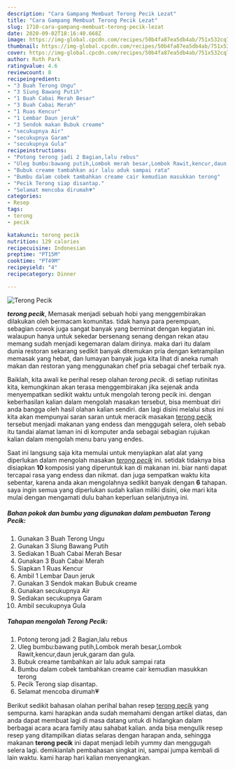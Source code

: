 ```yaml
---
description: "Cara Gampang Membuat Terong Pecik Lezat"
title: "Cara Gampang Membuat Terong Pecik Lezat"
slug: 1710-cara-gampang-membuat-terong-pecik-lezat
date: 2020-09-02T18:16:40.668Z
image: https://img-global.cpcdn.com/recipes/50b4fa87ea5db4ab/751x532cq70/terong-pecik-foto-resep-utama.jpg
thumbnail: https://img-global.cpcdn.com/recipes/50b4fa87ea5db4ab/751x532cq70/terong-pecik-foto-resep-utama.jpg
cover: https://img-global.cpcdn.com/recipes/50b4fa87ea5db4ab/751x532cq70/terong-pecik-foto-resep-utama.jpg
author: Ruth Park
ratingvalue: 4.6
reviewcount: 8
recipeingredient:
- "3 Buah Terong Ungu"
- "3 Siung Bawang Putih"
- "1 Buah Cabai Merah Besar"
- "3 Buah Cabai Merah"
- "1 Ruas Kencur"
- "1 Lembar Daun jeruk"
- "3 Sendok makan Bubuk creame"
- "secukupnya Air"
- "secukupnya Garam"
- "secukupnya Gula"
recipeinstructions:
- "Potong terong jadi 2 Bagian,lalu rebus"
- "Uleg bumbu:bawang putih,Lombok merah besar,Lombok Rawit,kencur,daun jeruk,garam dan gula."
- "Bubuk creame tambahkan air lalu aduk sampai rata"
- "Bumbu dalam cobek tambahkan creame cair kemudian masukkan terong"
- "Pecik Terong siap disantap."
- "Selamat mencoba dirumah💗"
categories:
- Resep
tags:
- terong
- pecik

katakunci: terong pecik 
nutrition: 129 calories
recipecuisine: Indonesian
preptime: "PT15M"
cooktime: "PT49M"
recipeyield: "4"
recipecategory: Dinner

---
```



![Terong Pecik](https://img-global.cpcdn.com/recipes/50b4fa87ea5db4ab/751x532cq70/terong-pecik-foto-resep-utama.jpg)

<b><i>terong pecik</i></b>, Memasak menjadi sebuah hobi yang menggembirakan dilakukan oleh bermacam komunitas. tidak hanya para perempuan, sebagian cowok juga sangat banyak yang berminat dengan kegiatan ini. walaupun hanya untuk sekedar bersenang senang dengan rekan atau memang sudah menjadi kegemaran dalam dirinya. maka dari itu dalam dunia restoran sekarang sedikit banyak ditemukan pria dengan ketrampilan memasak yang hebat, dan lumayan banyak juga kita lihat di aneka rumah makan dan restoran yang menggunakan chef pria sebagai chef terbaik nya.



Baiklah, kita awali ke perihal resep olahan <i>terong pecik</i>. di setiap rutinitas kita, kemungkinan akan terasa menggembirakan jika sejenak anda menyempatkan sedikit waktu untuk mengolah terong pecik ini. dengan keberhasilan kalian dalam mengolah masakan tersebut, bisa membuat diri anda bangga oleh hasil olahan kalian sendiri. dan lagi disini melalui situs ini kita akan mempunyai saran saran untuk meracik masakan <u>terong pecik</u> tersebut menjadi makanan yang endess dan menggugah selera, oleh sebab itu tandai alamat laman ini di komputer anda sebagai sebagian rujukan kalian dalam mengolah menu baru yang endes.


Saat ini langsung saja kita memulai untuk menyiapkan alat alat yang diperlukan dalam mengolah masakan <u><i>terong pecik</i></u> ini. setidak tidaknya bisa disiapkan <b>10</b> komposisi yang diperuntuk kan di makanan ini. biar nanti dapat tercapai rasa yang endess dan nikmat. dan juga sempatkan waktu kita sebentar, karena anda akan mengolahnya sedikit banyak dengan <b>6</b> tahapan. saya ingin semua yang diperlukan sudah kalian miliki disini, oke mari kita mulai dengan mengamati dulu bahan keperluan selanjutnya ini.

<!--inarticleads1-->

##### Bahan pokok dan bumbu yang digunakan dalam pembuatan Terong Pecik:

1. Gunakan 3 Buah Terong Ungu
1. Gunakan 3 Siung Bawang Putih
1. Sediakan 1 Buah Cabai Merah Besar
1. Gunakan 3 Buah Cabai Merah
1. Siapkan 1 Ruas Kencur
1. Ambil 1 Lembar Daun jeruk
1. Gunakan 3 Sendok makan Bubuk creame
1. Gunakan secukupnya Air
1. Sediakan secukupnya Garam
1. Ambil secukupnya Gula




<!--inarticleads2-->

##### Tahapan mengolah Terong Pecik:

1. Potong terong jadi 2 Bagian,lalu rebus
1. Uleg bumbu:bawang putih,Lombok merah besar,Lombok Rawit,kencur,daun jeruk,garam dan gula.
1. Bubuk creame tambahkan air lalu aduk sampai rata
1. Bumbu dalam cobek tambahkan creame cair kemudian masukkan terong
1. Pecik Terong siap disantap.
1. Selamat mencoba dirumah💗




Berikut sedikit bahasan olahan perihal bahan resep <u>terong pecik</u> yang sempurna. kami harapkan anda sudah memahami dengan artikel diatas, dan anda dapat membuat lagi di masa datang untuk di hidangkan dalam berbagai acara acara family atau sahabat kalian. anda bisa mengulik resep resep yang ditampilkan diatas selaras dengan harapan anda, sehingga makanan <b>terong pecik</b> ini dapat menjadi lebih yummy dan menggugah selera lagi. demikianlah pembahasan singkat ini, sampai jumpa kembali di lain waktu. kami harap hari kalian menyenangkan.
